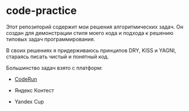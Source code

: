 # code-practice
Этот репозиторий содержит мои решения алгоритмических задач.
Он создан для демонстрации стиля моего кода и подхода к решению типовых задач программирования.

В своих решениях я придерживаюсь принципов DRY, KISS и YAGNI, стараясь писать чистый и понятный код.

Большинство задач взято с платформ:

* [CodeRun](https://coderun.yandex.ru)

* Яндекс Контест

* Yandex Cup
